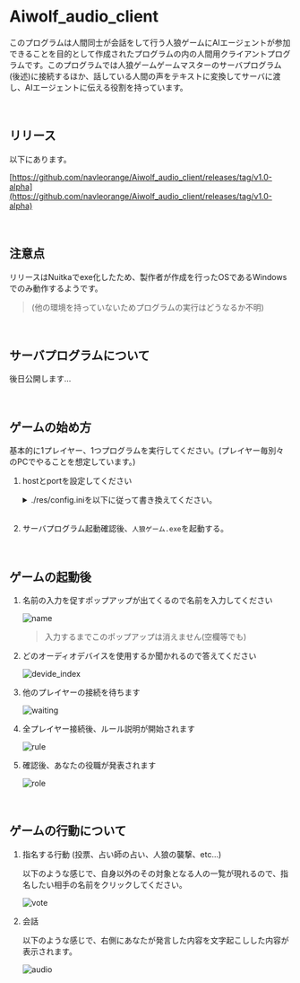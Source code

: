 # Aiwolf_audio_client
このプログラムは人間同士が会話をして行う人狼ゲームにAIエージェントが参加できることを目的として作成されたプログラムの内の人間用クライアントプログラムです。このプログラムでは人狼ゲームゲームマスターのサーバプログラム(後述)に接続するほか、話している人間の声をテキストに変換してサーバに渡し、AIエージェントに伝える役割を持っています。

<br>

## リリース
以下にあります。

[https://github.com/navleorange/Aiwolf_audio_client/releases/tag/v1.0-alpha](https://github.com/navleorange/Aiwolf_audio_client/releases/tag/v1.0-alpha)

<br>

## 注意点
リリースはNuitkaでexe化したため、製作者が作成を行ったOSであるWindowsでのみ動作するようです。
> (他の環境を持っていないためプログラムの実行はどうなるか不明)

<br>

## サーバプログラムについて
後日公開します... 

<br>

## ゲームの始め方
基本的に1プレイヤー、1つプログラムを実行してください。(プレイヤー毎別々のPCでやることを想定しています。)

1. hostとportを設定してください

	<details><summary>./res/config.iniを以下に従って書き換えてください。</summary><div>
	
	```
	[connection]
	host = ここにサーバのIP
	port = ここにサーバのポート
	```

	</div></details>
	<br>

1. サーバプログラム起動確認後、`人狼ゲーム.exe`を起動する。

<br>

## ゲームの起動後
1. 名前の入力を促すポップアップが出てくるので名前を入力してください

	![name](https://github.com/navleorange/Aiwolf_audio_client/assets/74340680/56772706-9cee-431f-96db-98cdd30cee0b)

	> 入力するまでこのポップアップは消えません(空欄等でも)

1. どのオーディオデバイスを使用するか聞かれるので答えてください

	![devide_index](https://github.com/navleorange/Aiwolf_audio_client/assets/74340680/4c58fc11-17d4-4726-ae8b-7b4d30ddebda)


1. 他のプレイヤーの接続を待ちます

	![waiting](https://github.com/navleorange/Aiwolf_audio_client/assets/74340680/fd4cff7d-df41-4eb8-8ab8-328d8584fc50)


1. 全プレイヤー接続後、ルール説明が開始されます

	![rule](https://github.com/navleorange/Aiwolf_audio_client/assets/74340680/b5af83ef-f2bc-4484-b282-902a8660c74c)

1. 確認後、あなたの役職が発表されます

	![role](https://github.com/navleorange/Aiwolf_audio_client/assets/74340680/ff43f47e-f894-4c3e-b5e6-57ba4da1c4a5)

<br>

## ゲームの行動について
1. 指名する行動 (投票、占い師の占い、人狼の襲撃、etc...)
	
	以下のような感じで、自身以外のその対象となる人の一覧が現れるので、指名したい相手の名前をクリックしてください。

	![vote](https://github.com/navleorange/Aiwolf_audio_client/assets/74340680/14b8466a-90a8-448e-b94d-26f0486c1aa5)


1. 会話

	以下のような感じで、右側にあなたが発言した内容を文字起こしした内容が表示されます。
	
	![audio](https://github.com/navleorange/Aiwolf_audio_client/assets/74340680/7fb6e0d2-1455-47dd-9285-674bce7188b8)
	
